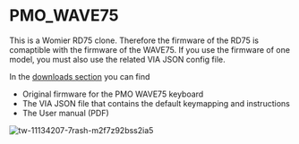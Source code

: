 # PMO_WAVE75

This is a Womier RD75 clone. Therefore the firmware of the RD75 is comaptible with the firmware of the WAVE75. If you use the firmware of one model, you must also use the related VIA JSON config file.

In the [downloads section](https://github.com/FirmwareLeaks/Womier_RD75/releases/tag/Womier) you can find
  - Original firmware for the PMO WAVE75 keyboard
  - The VIA JSON file that contains the default keymapping and instructions
  - The User manual (PDF)

![tw-11134207-7rash-m2f7z92bss2ia5](https://github.com/user-attachments/assets/f3cd7484-f9da-4002-9802-6ef5aac99d94)
